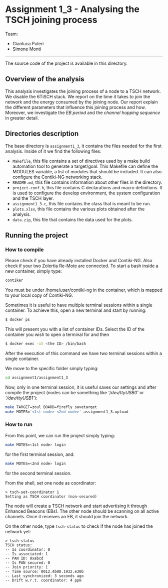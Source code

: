# Assignment 1_3 - Analysing the TSCH joining process

Team: 
* Gianluca Puleri
* Simone Monti

----

The source code of the project is available in this directory.



## Overview of the analysis

This analysis investigates the joining process of a node to a TSCH network. We disable the
6TiSCH stack. We report on the time it takes to join the network and the energy consumed
by the joining node. Our report explain the different parameters that influence this
joining process and how. Moreover, we investigate the *EB period* and the *channel hopping sequence* in greater detail.



## Directories description

The base directory is `assignment1_3`, it contains the files needed for the first analysis.
Inside of it we find the following files:

* `Makefile`, this file contains a set of directives used by a make build automation tool to generate a target/goal. This Makefile can define the MODULES variable, a list of modules that should be included. It can also configure the Contiki-NG networking stack.
* `README.md`, this file contains information about other files in the directory.
* `project-conf.h`, this file contains C declarations and macro definitions. It is used to configure the develop environment, the system configuration and the TSCH layer.
* `assignment1_3.c`, this file contains the class that is meant to be run.
* `plots.xlsx`, this file contains the various plots obtained after the analysis.
* `data.zip`, this file that contains the data used for the plots.



## Running the project

### How to compile

Please check if you have already installed Docker and Contiki-NG. Also check if your two Zolertia Re-Mote are connected.
To start a bash inside a new container, simply type:

```bash
contiker
```
You must be under /home/*user*/contiki-ng in the container, which is mapped to your local copy of Contiki-NG.

Sometimes it is useful to have multiple terminal sessions within a single container. 
To achieve this, open a new terminal and start by running:

```bash
$ docker ps
```

This will present you with a list of container IDs. Select the ID of the container you wish to open a terminal for and then

```bash
$ docker exec -it <the ID> /bin/bash
```

After the execution of this command we have two terminal sessions within a single container.

We move to the specific folder simply typing:
```bash
cd assignment1/assignment1_3
```
Now, only in one terminal session, it is useful saves our settings and after compile the project (nodes can be something like *'/dev/ttyUSB0'* or *'/dev/ttyUSB1'*):

```bash
make TARGET=zoul BOARD=firefly savetarget
make MOTES='<1st node> <2nd node>' assignment1_3.upload
```



### How to run

From this point, we can run the project simply typing:

```bash
make MOTES=<1st node> login
```
for the first terminal session, and:
```bash
make MOTES=<2nd node> login
```
for the second terminal session.

From the shell, set one node as coordinator:

```
> tsch-set-coordinator 1
Setting as TSCH coordinator (non-secured)
```

The node will create a TSCH network and start advertising it through Enhanced Beacons (EBs). 
The other node should be scanning on all active channels. Once it receives an EB, it should join the network.

On the other node, type `tsch-status` to check if the node has joined the network yet:

```
> tsch-status
TSCH status:
-- Is coordinator: 0
-- Is associated: 1
-- PAN ID: 0xabcd
-- Is PAN secured: 0
-- Join priority: 1
-- Time source: 0012.4b00.1932.e30b
-- Last synchronized: 3 seconds ago
-- Drift w.r.t. coordinator: 4 ppm
```

